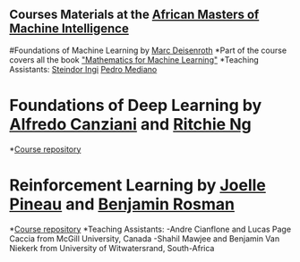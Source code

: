 ## Courses Materials at the [African Masters of Machine Intelligence](https://aimsammi.org)

#Foundations of Machine Learning by [Marc Deisenroth](https://sites.google.com/view/marcdeisenroth)
*Part of the course covers all the book ["Mathematics for Machine Learning"](https://mml-book.github.io/) 
*Teaching Assistants: [Steindor Ingi](https://www.linkedin.com/in/steindorsaemundsson/?originalSubdomain=uk) [Pedro Mediano](https://www.doc.ic.ac.uk/~pam213/)
# Foundations of Deep Learning by [Alfredo Canziani](https://github.com/Atcold) and [Ritchie Ng](https://www.ritchieng.com/)
*[Course repository](https://github.com/Atcold/pytorch-Deep-Learning-Minicourse)

# Reinforcement Learning by [Joelle Pineau](https://research.fb.com/people/pineau-joelle/) and [Benjamin Rosman](https://www.benjaminrosman.com/)
*[Course repository](https://github.com/andrecianflone/rl_at_ammi)
*Teaching Assistants:
	 -Andre Cianflone and Lucas Page Caccia from McGill University, Canada
	 -Shahil Mawjee and Benjamin Van Niekerk from University of Witwatersrand, South-Africa
